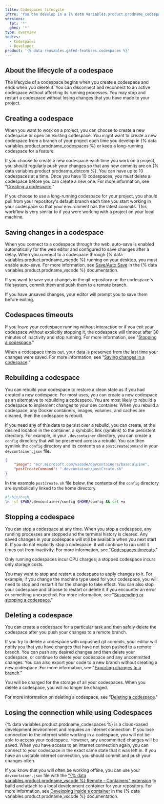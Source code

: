 ```yaml
---
title: Codespaces lifecycle
intro: 'You can develop in a {% data variables.product.prodname_codespaces %} environment and maintain your data throughout the entire codespace lifecycle.'
versions:
  fpt: '*'
  ghec: '*'
type: overview
topics:
  - Codespaces
  - Developer
product: '{% data reusables.gated-features.codespaces %}'
---
```


## About the lifecycle of a codespace

The lifecycle of a codespace begins when you create a codespace and ends when you delete it. You can disconnect and reconnect to an active codespace without affecting its running processes. You may stop and restart a codespace without losing changes that you have made to your project.

## Creating a codespace

When you want to work on a project, you can choose to create a new codespace or open an existing codespace. You might want to create a new codespace from a branch of your project each time you develop in {% data variables.product.prodname_codespaces %} or keep a long-running codespace for a feature.

If you choose to create a new codespace each time you work on a project, you should regularly push your changes so that any new commits are on {% data variables.product.prodname_dotcom %}. You can have up to 10 codespaces at a time. Once you have 10 codespaces, you must delete a codespace before you can create a new one. For more information, see "[Creating a codespace](/codespaces/developing-in-codespaces/creating-a-codespace)."

If you choose to use a long-running codespace for your project, you should pull from your repository's default branch each time you start working in your codespace so that your environment has the latest commits. This workflow is very similar to if you were working with a project on your local machine. 

## Saving changes in a codespace

When you connect to a codespace through the web, auto-save is enabled automatically for the web editor and configured to save changes after a delay. When you connect to a codespace through {% data variables.product.prodname_vscode %} running on your desktop, you must enable auto-save. For more information, see [Save/Auto Save](https://code.visualstudio.com/docs/editor/codebasics#_save-auto-save) in the {% data variables.product.prodname_vscode %} documentation.

If you want to save your changes in the git repository on the codespace's file system, commit them and push them to a remote branch.

If you have unsaved changes, your editor will prompt you to save them before exiting.

## Codespaces timeouts

If you leave your codespace running without interaction or if you exit your codespace without explicitly stopping it, the codespace will timeout after 30 minutes of inactivity and stop running. For more information, see "[Stopping a codespace](#stopping-a-codespace)."

When a codespace times out, your data is preserved from the last time your changes were saved. For more information, see "[Saving changes in a codespace](#saving-changes-in-a-codespace)."

## Rebuilding a codespace

You can rebuild your codespace to restore a clean state as if you had created a new codespace. For most uses, you can create a new codespace as an alternative to rebuilding a codespace. You are most likely to rebuild a codespace to implement changes to your dev container. When you rebuild a codespace, any Docker containers, images, volumes, and caches are cleaned, then the codespace is rebuilt.

If you need any of this data to persist over a rebuild, you can create, at the desired location in the container, a symbolic link (symlink) to the persistent directory. For example, in your `.devcontainer` directory, you can create a `config` directory that will be preserved across a rebuild. You can then symlink the `config` directory and its contents as a `postCreateCommand` in your `devcontainer.json` file.

```json  
{
    "image": "mcr.microsoft.com/vscode/devcontainers/base:alpine",
    "postCreateCommand": ".devcontainer/postCreate.sh"
}
```

In the example `postCreate.sh` file below, the contents of the `config` directory are symbolically linked to the home directory.

```bash
#!/bin/bash
ln -sf $PWD/.devcontainer/config $HOME/config && set +x
```

## Stopping a codespace

You can stop a codespace at any time. When you stop a codespace, any running processes are stopped and the terminal history is cleared. Any saved changes in your codespace will still be available when you next start it. If you do not explicitly stop a codespace, it will continue to run until it times out from inactivity. For more information, see "[Codespaces timeouts](#codespaces-timeouts)."

Only running codespaces incur CPU charges; a stopped codespace incurs only storage costs.

You may want to stop and restart a codespace to apply changes to it. For example, if you change the machine type used for your codespace, you will need to stop and restart it for the change to take effect. You can also stop your codespace and choose to restart or delete it if you encounter an error or something unexpected. For more information, see "[Suspending or stopping a codespace](/codespaces/codespaces-reference/using-the-command-palette-in-codespaces#suspending-or-stopping-a-codespace)."

## Deleting a codespace

You can create a codespace for a particular task and then safely delete the codespace after you push your changes to a remote branch.

If you try to delete a codespace with unpushed git commits, your editor will notify you that you have changes that have not been pushed to a remote branch. You can push any desired changes and then delete your codespace, or continue to delete your codespace and any uncommitted changes. You can also export your code to a new branch without creating a new codespace. For more information, see "[Exporting changes to a branch](/codespaces/troubleshooting/exporting-changes-to-a-branch)."

You will be charged for the storage of all your codespaces. When you delete a codespace, you will no longer be charged.

For more information on deleting a codespace, see "[Deleting a codespace](/codespaces/developing-in-codespaces/deleting-a-codespace)."

## Losing the connection while using Codespaces

{% data variables.product.prodname_codespaces %} is a cloud-based development environment and requires an internet connection. If you lose connection to the internet while working in a codespace, you will not be able to access your codespace. However, any uncommitted changes will be saved. When you have access to an internet connection again, you can connect to your codespace in the exact same state that it was left in. If you have an unstable internet connection, you should commit and push your changes often.

If you know that you will often be working offline, you can use your `devcontainer.json` file with the ["{% data variables.product.prodname_vscode %} Remote - Containers" extension](https://marketplace.visualstudio.com/items?itemName=ms-vscode-remote.remote-containers) to build and attach to a local development container for your repository. For more information, see [Developing inside a container](https://code.visualstudio.com/docs/remote/containers) in the {% data variables.product.prodname_vscode %} documentation.
